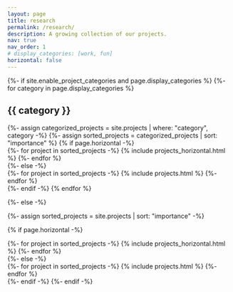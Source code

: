 ```yaml
---
layout: page
title: research
permalink: /research/
description: A growing collection of our projects.
nav: true
nav_order: 1
# display_categories: [work, fun]
horizontal: false
---
```


<!-- pages/projects.md -->
<div class="projects">
{%- if site.enable_project_categories and page.display_categories %}
  <!-- Display categorized projects -->
  {%- for category in page.display_categories %}
  <h2 class="category">{{ category }}</h2>
  {%- assign categorized_projects = site.projects | where: "category", category -%}
  {%- assign sorted_projects = categorized_projects | sort: "importance" %}
  <!-- Generate cards for each project -->
  {% if page.horizontal -%}
  <div class="container">
    <div class="row row-cols-2">
    {%- for project in sorted_projects -%}
      {% include projects_horizontal.html %}
    {%- endfor %}
    </div>
  </div>
  {%- else -%}
  <div class="grid">
    {%- for project in sorted_projects -%}
      {% include projects.html %}
    {%- endfor %}
  </div>
  {%- endif -%}
  {% endfor %}

{%- else -%}
<!-- Display projects without categories -->
  {%- assign sorted_projects = site.projects | sort: "importance" -%}
  <!-- Generate cards for each project -->
  {% if page.horizontal -%}
  <div class="container">
    <div class="row row-cols-2">
    {%- for project in sorted_projects -%}
      {% include projects_horizontal.html %}
    {%- endfor %}
    </div>
  </div>
  {%- else -%}
  <div class="grid">
    {%- for project in sorted_projects -%}
      {% include projects.html %}
    {%- endfor %}
  </div>
  {%- endif -%}
{%- endif -%}
</div>
